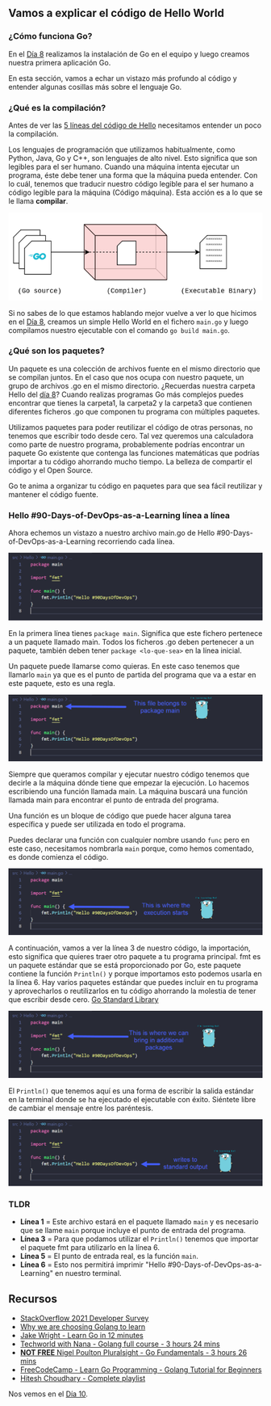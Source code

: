 ## Vamos a explicar el código de Hello World

### ¿Cómo funciona Go?

En el [Día 8](day08.md) realizamos la instalación de Go en el equipo y luego creamos nuestra primera aplicación Go.

En esta sección, vamos a echar un vistazo más profundo al código y entender algunas cosillas más sobre el lenguaje Go.

### ¿Qué es la compilación?

Antes de ver las [5 líneas del código de Hello](Go/hello.go) necesitamos entender un poco la compilación.

Los lenguajes de programación que utilizamos habitualmente, como Python, Java, Go y C++, son lenguajes de alto nivel. Esto significa que son legibles para el ser humano. Cuando una máquina intenta ejecutar un programa, éste debe tener una forma que la máquina pueda entender. Con lo cuál, tenemos que traducir nuestro código legible para el ser humano a código legible para la máquina (Código máquina). Esta acción es a lo que se le llama **compilar**.

![](Images/Day9_Go1.png)

Si no sabes de lo que estamos hablando mejor vuelve a ver lo que hicimos en el [Día 8](day08.md), creamos un simple Hello World en el fichero `main.go` y luego compilamos nuestro ejecutable con el comando `go build main.go`.

### ¿Qué son los paquetes?

Un paquete es una colección de archivos fuente en el mismo directorio que se compilan juntos. En el caso que nos ocupa con nuestro paquete, un grupo de archivos .go en el mismo directorio. ¿Recuerdas nuestra carpeta Hello del [día 8](day08.md)? Cuando realizas programas Go más complejos puedes encontrar que tienes la carpeta1, la carpeta2 y la carpeta3 que contienen diferentes ficheros .go que componen tu programa con múltiples paquetes.

Utilizamos paquetes para poder reutilizar el código de otras personas, no tenemos que escribir todo desde cero. Tal vez queremos una calculadora como parte de nuestro programa, probablemente podrías encontrar un paquete Go existente que contenga las funciones matemáticas que podrías importar a tu código ahorrando mucho tiempo. La belleza de compartir el código y el Open Source.

Go te anima a organizar tu código en paquetes para que sea fácil reutilizar y mantener el código fuente.

### Hello #90-Days-of-DevOps-as-a-Learning línea a línea

Ahora echemos un vistazo a nuestro archivo main.go de Hello #90-Days-of-DevOps-as-a-Learning recorriendo cada línea.

![](Images/Day9_Go2.png)

En la primera línea tienes `package main`. Significa que este fichero pertenece a un paquete llamado main. Todos los ficheros .go deben pertenecer a un paquete, también deben tener `package <lo-que-sea>` en la línea inicial.

Un paquete puede llamarse como quieras. En este caso tenemos que llamarlo `main` ya que es el punto de partida del programa que va a estar en este paquete, esto es una regla. 

![](Images/Day9_Go3.png)

Siempre que queramos compilar y ejecutar nuestro código tenemos que decirle a la máquina dónde tiene que empezar la ejecución. Lo hacemos escribiendo una función llamada main. La máquina buscará una función llamada main para encontrar el punto de entrada del programa.

Una función es un bloque de código que puede hacer alguna tarea específica y puede ser utilizada en todo el programa.

Puedes declarar una función con cualquier nombre usando `func` pero en este caso, necesitamos nombrarla `main` porque, como hemos comentado, es donde comienza el código.

![](Images/Day9_Go4.png)

A continuación, vamos a ver la línea 3 de nuestro código, la importación, esto significa que quieres traer otro paquete a tu programa principal. fmt es un paquete estándar que se está proporcionado por Go, este paquete contiene la función `Println()` y porque importamos esto podemos usarla en la línea 6. Hay varios paquetes estándar que puedes incluir en tu programa y aprovecharlos o reutilizarlos en tu código ahorrando la molestia de tener que escribir desde cero. [Go Standard Library](https://pkg.go.dev/std)

![](Images/Day9_Go5.png)

El `Println()` que tenemos aquí es una forma de escribir la salida estándar en la terminal donde se ha ejecutado el ejecutable con éxito. Siéntete libre de cambiar el mensaje entre los paréntesis.

![](Images/Day9_Go6.png)

### TLDR

- **Línea 1** = Este archivo estará en el paquete llamado `main` y es necesario que se llame `main` porque incluye el punto de entrada del programa.
- **Línea 3** = Para que podamos utilizar el `Println()` tenemos que importar el paquete fmt para utilizarlo en la línea 6.
- **Línea 5** = El punto de entrada real, es la función `main`.
- **Línea 6** = Esto nos permitirá imprimir "Hello #90-Days-of-DevOps-as-a-Learning" en nuestro terminal.

## Recursos

- [StackOverflow 2021 Developer Survey](https://insights.stackoverflow.com/survey/2021)
- [Why we are choosing Golang to learn](https://www.youtube.com/watch?v=7pLqIIAqZD4&t=9s)
- [Jake Wright - Learn Go in 12 minutes](https://www.youtube.com/watch?v=C8LgvuEBraI&t=312s)
- [Techworld with Nana - Golang full course - 3 hours 24 mins](https://www.youtube.com/watch?v=yyUHQIec83I)
- [**NOT FREE** Nigel Poulton Pluralsight - Go Fundamentals - 3 hours 26 mins](https://www.pluralsight.com/courses/go-fundamentals)
- [FreeCodeCamp - Learn Go Programming - Golang Tutorial for Beginners](https://www.youtube.com/watch?v=YS4e4q9oBaU&t=1025s)
- [Hitesh Choudhary - Complete playlist](https://www.youtube.com/playlist?list=PLRAV69dS1uWSR89FRQGZ6q9BR2b44Tr9N)

Nos vemos en el [Día 10](day10.md).
